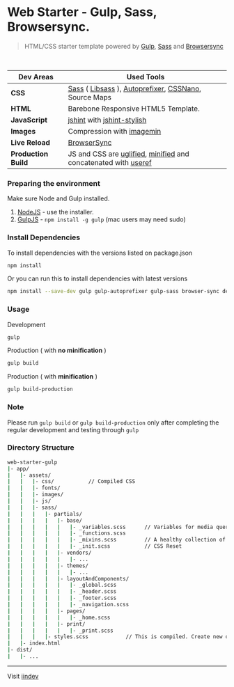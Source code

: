 
Web Starter - Gulp, Sass, Browsersync.
===============================

> HTML/CSS starter template powered by [Gulp](http://gulpjs.com/),
> [Sass](http://sass-lang.com/) and [Browsersync](https://www.browsersync.io/)

<br>

Dev Areas | Used Tools
------ | -----
**CSS** | [Sass](http://sass-lang.com/) ( [Libsass](http://sass-lang.com/libsass) ), [Autoprefixer](https://github.com/postcss/autoprefixer), [CSSNano](https://github.com/ben-eb/cssnano), Source Maps
**HTML** | Barebone Responsive HTML5 Template.
**JavaScript** | [jshint](https://github.com/spalger/gulp-jshint) with [jshint-stylish](https://github.com/sindresorhus/jshint-stylish)
**Images** | Compression with [imagemin](https://www.npmjs.com/package/gulp-imagemin)
**Live Reload** | [BrowserSync](http://www.browsersync.io/)
**Production Build** | JS and CSS are [uglified](https://github.com/terinjokes/gulp-uglify), [minified](http://cssnano.co/) and concatenated with [useref](https://www.npmjs.com/package/gulp-useref)


### Preparing the environment

Make sure Node and Gulp installed.

1. [NodeJS](http://nodejs.org) - use the installer.
2. [GulpJS](https://github.com/gulpjs/gulp) - `npm install -g gulp` (mac users may need sudo)

### Install Dependencies
To install dependencies with the versions listed on package.json
```bash
npm install
```

Or you can run this to install dependencies with latest versions
```bash
npm install --save-dev gulp gulp-autoprefixer gulp-sass browser-sync del gulp-cache gulp-if gulp-sourcemaps gulp-uglify gulp-useref run-sequence gulp-imagemin gulp-cssnano jshint gulp-jshint jshint-stylish
```

### Usage
Development
```bash
gulp
```

Production ( with **no minification** )
```bash
gulp build
```

Production ( with **minification** )
```bash
gulp build-production
```

### Note
Please run `gulp build` or `gulp build-production` only after completing the regular development and testing through `gulp`

### Directory Structure
```bash
web-starter-gulp
|- app/
|   |- assets/
|   |   |- css/           // Compiled CSS
|   |   |- fonts/
|   |   |- images/
|   |   |- js/
|   |   |- sass/
|   |   |   |- partials/
|   |   |   |   |- base/
|   |   |   |   |   |- _variables.scss      // Variables for media queries and others
|   |   |   |   |   |- _functions.scss
|   |   |   |   |   |- _mixins.scss         // A healthy collection of mixins
|   |   |   |   |   |- _init.scss           // CSS Reset
|   |   |   |   |- vendors/
|   |   |   |   |   |- ...
|   |   |   |   |- themes/
|   |   |   |   |   |- ...
|   |   |   |   |- layoutAndComponents/
|   |   |   |   |   |- _global.scss
|   |   |   |   |   |- _header.scss
|   |   |   |   |   |- _footer.scss
|   |   |   |   |   |- _navigation.scss
|   |   |   |   |- pages/
|   |   |   |   |   |- _home.scss
|   |   |   |   |- print/
|   |   |   |   |   |- _print.scss
|   |   |   |- styles.scss            // This is compiled. Create new ones if you need more.
|   |- index.html
|- dist/
|   |- ...
```



***
Visit [iindev](http://www.iindev.com)
